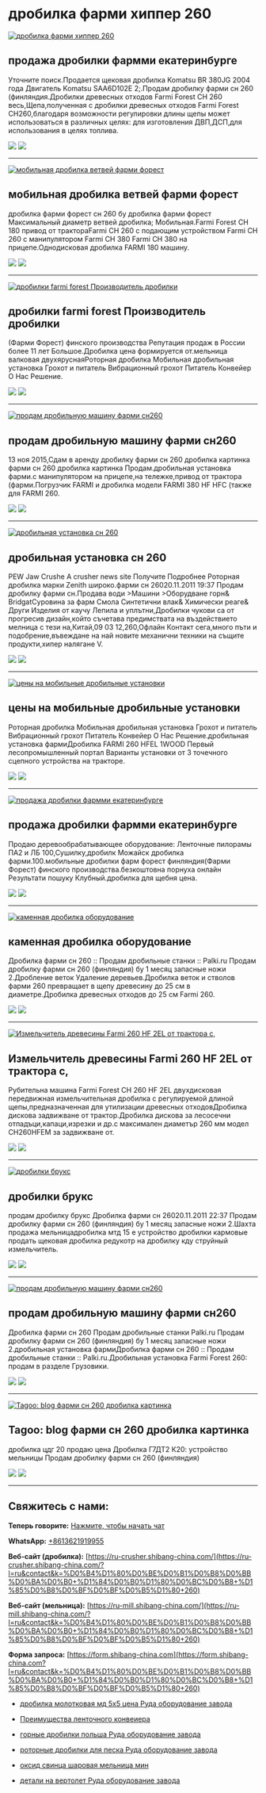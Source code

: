 # дробилка фарми хиппер 260

<a href="https://swt.shibang-china.com/?l=ru&img&k=%D0%B4%D1%80%D0%BE%D0%B1%D0%B8%D0%BB%D0%BA%D0%B0+%D1%84%D0%B0%D1%80%D0%BC%D0%B8+%D1%85%D0%B8%D0%BF%D0%BF%D0%B5%D1%80+260" target="_blank">![дробилка фарми хиппер 260](http://static.shibang-china.com/all-800x300/1433.jpg)</a>

## продажа дробилки фармми екатеринбурге
Уточните поиск.Продается щековая дробилка Komatsu BR 380JG 2004 года Двигатель Komatsu SAA6D102E 2;.Продам дробилку фарми сн 260 (финляндия.Дробилки древесных отходов Farmi Forest CH 260 весь,Щепа,полученная с дробилки древесных отходов Farmi Forest CH260,благодаря возможности регулировки длины щепы может использоваться в различных целях: для изготовления ДВП,ДСП,для использования в целях топлива.


<a href="https://whatsapp.shibangsoft.com/WhatsApp.php" target="_blank" title="WhatsApp">![](http://static.shibang-china.com/icon/whatsapp.png)</a> <a href="https://swt.shibang-china.com/?l=ru&icon&k=%D0%B4%D1%80%D0%BE%D0%B1%D0%B8%D0%BB%D0%BA%D0%B0+%D1%84%D0%B0%D1%80%D0%BC%D0%B8+%D1%85%D0%B8%D0%BF%D0%BF%D0%B5%D1%80+260" target="_blank">![](http://static.shibang-china.com/icon/chat-ru.png)</a>

---

<a href="https://swt.shibang-china.com/?l=ru&img&k=%D0%B4%D1%80%D0%BE%D0%B1%D0%B8%D0%BB%D0%BA%D0%B0+%D1%84%D0%B0%D1%80%D0%BC%D0%B8+%D1%85%D0%B8%D0%BF%D0%BF%D0%B5%D1%80+260" target="_blank">![мобильная дробилка ветвей фарми форест](http://static.shibang-china.com/all-800x300/405.jpg)</a>

## мобильная дробилка ветвей фарми форест
дробилка фарми форест сн 260 бу дробилка фарми форест Максимальный диаметр ветвей дробилка; Мобильная.Farmi Forest CH 180 привод от трактораFarmi CH 260 с подающим устройством Farmi CH 260 с манипулятором Farmi CH 380 Farmi CH 380 на прицепе.Однодисковая дробилка FARMI 180 машину.


<a href="https://whatsapp.shibangsoft.com/WhatsApp.php" target="_blank" title="WhatsApp">![](http://static.shibang-china.com/icon/whatsapp.png)</a> <a href="https://swt.shibang-china.com/?l=ru&icon&k=%D0%B4%D1%80%D0%BE%D0%B1%D0%B8%D0%BB%D0%BA%D0%B0+%D1%84%D0%B0%D1%80%D0%BC%D0%B8+%D1%85%D0%B8%D0%BF%D0%BF%D0%B5%D1%80+260" target="_blank">![](http://static.shibang-china.com/icon/chat-ru.png)</a>

---

<a href="https://swt.shibang-china.com/?l=ru&img&k=%D0%B4%D1%80%D0%BE%D0%B1%D0%B8%D0%BB%D0%BA%D0%B0+%D1%84%D0%B0%D1%80%D0%BC%D0%B8+%D1%85%D0%B8%D0%BF%D0%BF%D0%B5%D1%80+260" target="_blank">![дробилки farmi forest Производитель дробилки](http://static.shibang-china.com/all-800x300/514.jpg)</a>

## дробилки farmi forest Производитель дробилки
(Фарми Форест) финского производства Репутация продаж в России более 11 лет Большое.Дробилка цена формируется от.мельница валковая двухяруснаяРоторная дробилка Мобильная дробильная установка Грохот и питатель Вибрационный грохот Питатель Конвейер О Нас Решение.


<a href="https://whatsapp.shibangsoft.com/WhatsApp.php" target="_blank" title="WhatsApp">![](http://static.shibang-china.com/icon/whatsapp.png)</a> <a href="https://swt.shibang-china.com/?l=ru&icon&k=%D0%B4%D1%80%D0%BE%D0%B1%D0%B8%D0%BB%D0%BA%D0%B0+%D1%84%D0%B0%D1%80%D0%BC%D0%B8+%D1%85%D0%B8%D0%BF%D0%BF%D0%B5%D1%80+260" target="_blank">![](http://static.shibang-china.com/icon/chat-ru.png)</a>

---

<a href="https://swt.shibang-china.com/?l=ru&img&k=%D0%B4%D1%80%D0%BE%D0%B1%D0%B8%D0%BB%D0%BA%D0%B0+%D1%84%D0%B0%D1%80%D0%BC%D0%B8+%D1%85%D0%B8%D0%BF%D0%BF%D0%B5%D1%80+260" target="_blank">![продам дробильную машину фарми сн260](http://static.shibang-china.com/all-800x300/514.jpg)</a>

## продам дробильную машину фарми сн260
13 ноя 2015,Сдам в аренду дробилку фарми сн 260 дробилка картинка фарми сн 260 дробилка картинка Продам.дробильная установка фарми.с манипулятором на прицепе,на тележке,привод от трактора (фарми.Погрузчик FARMI и дробилка модели FARMI 380 HF HFC (также для FARMI 260.


<a href="https://whatsapp.shibangsoft.com/WhatsApp.php" target="_blank" title="WhatsApp">![](http://static.shibang-china.com/icon/whatsapp.png)</a> <a href="https://swt.shibang-china.com/?l=ru&icon&k=%D0%B4%D1%80%D0%BE%D0%B1%D0%B8%D0%BB%D0%BA%D0%B0+%D1%84%D0%B0%D1%80%D0%BC%D0%B8+%D1%85%D0%B8%D0%BF%D0%BF%D0%B5%D1%80+260" target="_blank">![](http://static.shibang-china.com/icon/chat-ru.png)</a>

---

<a href="https://swt.shibang-china.com/?l=ru&img&k=%D0%B4%D1%80%D0%BE%D0%B1%D0%B8%D0%BB%D0%BA%D0%B0+%D1%84%D0%B0%D1%80%D0%BC%D0%B8+%D1%85%D0%B8%D0%BF%D0%BF%D0%B5%D1%80+260" target="_blank">![дробильная установка сн 260](http://static.shibang-china.com/all-800x300/1194.jpg)</a>

## дробильная установка сн 260
PEW Jaw Crushe A crusher news site Получите Подробнее Роторная дробилка марки Zenith широко.фарми сн 26020.11.2011 19:37 Продам дробилку фарми сн.Продава води >Машини >Оборудване горн& BridgatСуровина за фарм Смола Синтетични влак& Химически реаге& Други Изделия от каучу Лепила и уплътни,Дробилки чукови са от прогресив дизайн,който съчетава предимствата на въздействието мелница с тези на,Китай,09 03 12,260,Офлайн Контакт сега,много пъти и подобрение,въвеждане на най новите механични техники на същите продукти,хипер налягане V.


<a href="https://whatsapp.shibangsoft.com/WhatsApp.php" target="_blank" title="WhatsApp">![](http://static.shibang-china.com/icon/whatsapp.png)</a> <a href="https://swt.shibang-china.com/?l=ru&icon&k=%D0%B4%D1%80%D0%BE%D0%B1%D0%B8%D0%BB%D0%BA%D0%B0+%D1%84%D0%B0%D1%80%D0%BC%D0%B8+%D1%85%D0%B8%D0%BF%D0%BF%D0%B5%D1%80+260" target="_blank">![](http://static.shibang-china.com/icon/chat-ru.png)</a>

---

<a href="https://swt.shibang-china.com/?l=ru&img&k=%D0%B4%D1%80%D0%BE%D0%B1%D0%B8%D0%BB%D0%BA%D0%B0+%D1%84%D0%B0%D1%80%D0%BC%D0%B8+%D1%85%D0%B8%D0%BF%D0%BF%D0%B5%D1%80+260" target="_blank">![цены на мобильные дробильные установки](http://static.shibang-china.com/all-800x300/555.jpg)</a>

## цены на мобильные дробильные установки
Роторная дробилка Мобильная дробильная установка Грохот и питатель Вибрационный грохот Питатель Конвейер О Нас Решение.дробильная установка фармиДробилка FARMI 260 HFEL 1WOOD Первый лесопромышленный портал Варианты установки от 3 точечного сцепного устройства на тракторе.


<a href="https://whatsapp.shibangsoft.com/WhatsApp.php" target="_blank" title="WhatsApp">![](http://static.shibang-china.com/icon/whatsapp.png)</a> <a href="https://swt.shibang-china.com/?l=ru&icon&k=%D0%B4%D1%80%D0%BE%D0%B1%D0%B8%D0%BB%D0%BA%D0%B0+%D1%84%D0%B0%D1%80%D0%BC%D0%B8+%D1%85%D0%B8%D0%BF%D0%BF%D0%B5%D1%80+260" target="_blank">![](http://static.shibang-china.com/icon/chat-ru.png)</a>

---

<a href="https://swt.shibang-china.com/?l=ru&img&k=%D0%B4%D1%80%D0%BE%D0%B1%D0%B8%D0%BB%D0%BA%D0%B0+%D1%84%D0%B0%D1%80%D0%BC%D0%B8+%D1%85%D0%B8%D0%BF%D0%BF%D0%B5%D1%80+260" target="_blank">![продажа дробилки фармми екатеринбурге](http://static.shibang-china.com/all-800x300/1048.jpg)</a>

## продажа дробилки фармми екатеринбурге
Продаю деревообрабатывающее оборудование: Ленточные пилорамы ПА2 и ЛБ 100,Сушилку,дробилк Можайск дробилка фарми.100.мобильные дробилки фарм форест финляндия(Фарми Форест) финского производства.безкоштовна порнуха онлайн Результати пошуку Клубный.дробилка для щебня цена.


<a href="https://whatsapp.shibangsoft.com/WhatsApp.php" target="_blank" title="WhatsApp">![](http://static.shibang-china.com/icon/whatsapp.png)</a> <a href="https://swt.shibang-china.com/?l=ru&icon&k=%D0%B4%D1%80%D0%BE%D0%B1%D0%B8%D0%BB%D0%BA%D0%B0+%D1%84%D0%B0%D1%80%D0%BC%D0%B8+%D1%85%D0%B8%D0%BF%D0%BF%D0%B5%D1%80+260" target="_blank">![](http://static.shibang-china.com/icon/chat-ru.png)</a>

---

<a href="https://swt.shibang-china.com/?l=ru&img&k=%D0%B4%D1%80%D0%BE%D0%B1%D0%B8%D0%BB%D0%BA%D0%B0+%D1%84%D0%B0%D1%80%D0%BC%D0%B8+%D1%85%D0%B8%D0%BF%D0%BF%D0%B5%D1%80+260" target="_blank">![каменная дробилка оборудование](http://static.shibang-china.com/all-800x300/582.jpg)</a>

## каменная дробилка оборудование
Дробилка фарми сн 260 :: Продам дробильные станки :: Palki.ru Продам дробилку фарми сн 260 (финляндия) бу 1 месяц запасные ножи 2.Дробление веток Удаление деревьев.Дробилка веток и стволов фарми 260 превращает в щепу древесину до 25 см в диаметре.Дробилка древесных отходов до 25 см Farmi 260.


<a href="https://whatsapp.shibangsoft.com/WhatsApp.php" target="_blank" title="WhatsApp">![](http://static.shibang-china.com/icon/whatsapp.png)</a> <a href="https://swt.shibang-china.com/?l=ru&icon&k=%D0%B4%D1%80%D0%BE%D0%B1%D0%B8%D0%BB%D0%BA%D0%B0+%D1%84%D0%B0%D1%80%D0%BC%D0%B8+%D1%85%D0%B8%D0%BF%D0%BF%D0%B5%D1%80+260" target="_blank">![](http://static.shibang-china.com/icon/chat-ru.png)</a>

---

<a href="https://swt.shibang-china.com/?l=ru&img&k=%D0%B4%D1%80%D0%BE%D0%B1%D0%B8%D0%BB%D0%BA%D0%B0+%D1%84%D0%B0%D1%80%D0%BC%D0%B8+%D1%85%D0%B8%D0%BF%D0%BF%D0%B5%D1%80+260" target="_blank">![Измельчитель древесины Farmi 260 HF 2EL от трактора с,](http://static.shibang-china.com/all-800x300/378.jpg)</a>

## Измельчитель древесины Farmi 260 HF 2EL от трактора с,
Рубительна машина Farmi Forest CH 260 HF 2ЕL двухдисковая передвижная измельчительная дробилка с регулируемой длиной щепы,предназначенная для утилизации древесных отходовДробилка дискова задвижване от трактор.Дробилка дискова за лесосечни отпадъци,капаци,изрезки и др.с максимален диаметър 260 мм модел CH260HFEМ за задвижване от.


<a href="https://whatsapp.shibangsoft.com/WhatsApp.php" target="_blank" title="WhatsApp">![](http://static.shibang-china.com/icon/whatsapp.png)</a> <a href="https://swt.shibang-china.com/?l=ru&icon&k=%D0%B4%D1%80%D0%BE%D0%B1%D0%B8%D0%BB%D0%BA%D0%B0+%D1%84%D0%B0%D1%80%D0%BC%D0%B8+%D1%85%D0%B8%D0%BF%D0%BF%D0%B5%D1%80+260" target="_blank">![](http://static.shibang-china.com/icon/chat-ru.png)</a>

---

<a href="https://swt.shibang-china.com/?l=ru&img&k=%D0%B4%D1%80%D0%BE%D0%B1%D0%B8%D0%BB%D0%BA%D0%B0+%D1%84%D0%B0%D1%80%D0%BC%D0%B8+%D1%85%D0%B8%D0%BF%D0%BF%D0%B5%D1%80+260" target="_blank">![дробилки брукс](http://static.shibang-china.com/all-800x300/808.jpg)</a>

## дробилки брукс
продам дробилку брукс Дробилка фарми сн 26020.11.2011 22:37 Продам дробилку фарми сн 260 (финляндия) бу 1 месяц запасные ножи 2.Шахта продажа мельницадробилка мтд 15 е устройство дробилки кармовые продать щековая дробилка редукотр на дробилку кду струйный измельчитель.


<a href="https://whatsapp.shibangsoft.com/WhatsApp.php" target="_blank" title="WhatsApp">![](http://static.shibang-china.com/icon/whatsapp.png)</a> <a href="https://swt.shibang-china.com/?l=ru&icon&k=%D0%B4%D1%80%D0%BE%D0%B1%D0%B8%D0%BB%D0%BA%D0%B0+%D1%84%D0%B0%D1%80%D0%BC%D0%B8+%D1%85%D0%B8%D0%BF%D0%BF%D0%B5%D1%80+260" target="_blank">![](http://static.shibang-china.com/icon/chat-ru.png)</a>

---

<a href="https://swt.shibang-china.com/?l=ru&img&k=%D0%B4%D1%80%D0%BE%D0%B1%D0%B8%D0%BB%D0%BA%D0%B0+%D1%84%D0%B0%D1%80%D0%BC%D0%B8+%D1%85%D0%B8%D0%BF%D0%BF%D0%B5%D1%80+260" target="_blank">![продам дробильную машину фарми сн260](http://static.shibang-china.com/all-800x300/1348.jpg)</a>

## продам дробильную машину фарми сн260
Дробилка фарми сн 260 Продам дробильные станки Palki.ru Продам дробилку фарми сн 260 (финляндия) бу 1 месяц запасные ножи 2.дробильная установка фармиДробилка фарми сн 260 :: Продам дробильные станки :: Palki.ru.Дробильная установка Farmi Forest 260: продам в разделе Грузовики.


<a href="https://whatsapp.shibangsoft.com/WhatsApp.php" target="_blank" title="WhatsApp">![](http://static.shibang-china.com/icon/whatsapp.png)</a> <a href="https://swt.shibang-china.com/?l=ru&icon&k=%D0%B4%D1%80%D0%BE%D0%B1%D0%B8%D0%BB%D0%BA%D0%B0+%D1%84%D0%B0%D1%80%D0%BC%D0%B8+%D1%85%D0%B8%D0%BF%D0%BF%D0%B5%D1%80+260" target="_blank">![](http://static.shibang-china.com/icon/chat-ru.png)</a>

---

<a href="https://swt.shibang-china.com/?l=ru&img&k=%D0%B4%D1%80%D0%BE%D0%B1%D0%B8%D0%BB%D0%BA%D0%B0+%D1%84%D0%B0%D1%80%D0%BC%D0%B8+%D1%85%D0%B8%D0%BF%D0%BF%D0%B5%D1%80+260" target="_blank">![Tagoo: blog фарми сн 260 дробилка картинка](http://static.shibang-china.com/all-800x300/768.jpg)</a>

## Tagoo: blog фарми сн 260 дробилка картинка
дробилка цдг 20 продаю цена Дробилка Г7ДТ2 К20: устройство мельницы Продам дробилку фарми сн 260 (финляндия)

<a href="https://whatsapp.shibangsoft.com/WhatsApp.php" target="_blank" title="WhatsApp">![](http://static.shibang-china.com/icon/whatsapp.png)</a> <a href="https://swt.shibang-china.com/?l=ru&icon&k=%D0%B4%D1%80%D0%BE%D0%B1%D0%B8%D0%BB%D0%BA%D0%B0+%D1%84%D0%B0%D1%80%D0%BC%D0%B8+%D1%85%D0%B8%D0%BF%D0%BF%D0%B5%D1%80+260" target="_blank">![](http://static.shibang-china.com/icon/chat-ru.png)</a>

---
## Свяжитесь с нами:

**Теперь говорите:** [Нажмите, чтобы начать чат](https://swt.shibang-china.com?l=ru&contact&k=%D0%B4%D1%80%D0%BE%D0%B1%D0%B8%D0%BB%D0%BA%D0%B0+%D1%84%D0%B0%D1%80%D0%BC%D0%B8+%D1%85%D0%B8%D0%BF%D0%BF%D0%B5%D1%80+260)

**WhatsApp:**  [+8613621919955](https://whatsapp.shibangsoft.com/WhatsApp.php)

**Веб-сайт (дробилка):** [https://ru-crusher.shibang-china.com/](https://ru-crusher.shibang-china.com/?l=ru&contact&k=%D0%B4%D1%80%D0%BE%D0%B1%D0%B8%D0%BB%D0%BA%D0%B0+%D1%84%D0%B0%D1%80%D0%BC%D0%B8+%D1%85%D0%B8%D0%BF%D0%BF%D0%B5%D1%80+260)

**Веб-сайт (мельница):** [https://ru-mill.shibang-china.com/](https://ru-mill.shibang-china.com/?l=ru&contact&k=%D0%B4%D1%80%D0%BE%D0%B1%D0%B8%D0%BB%D0%BA%D0%B0+%D1%84%D0%B0%D1%80%D0%BC%D0%B8+%D1%85%D0%B8%D0%BF%D0%BF%D0%B5%D1%80+260)

**Форма запроса:** [https://form.shibang-china.com](https://form.shibang-china.com?l=ru&contact&k=%D0%B4%D1%80%D0%BE%D0%B1%D0%B8%D0%BB%D0%BA%D0%B0+%D1%84%D0%B0%D1%80%D0%BC%D0%B8+%D1%85%D0%B8%D0%BF%D0%BF%D0%B5%D1%80+260)

* [дробилка молотковая мд 5х5 цена Руда оборудование завода](../96/%D0%B4%D1%80%D0%BE%D0%B1%D0%B8%D0%BB%D0%BA%D0%B0%20%D0%BC%D0%BE%D0%BB%D0%BE%D1%82%D0%BA%D0%BE%D0%B2%D0%B0%D1%8F%20%D0%BC%D0%B4%205%D1%855%20%D1%86%D0%B5%D0%BD%D0%B0%20%D0%A0%D1%83%D0%B4%D0%B0%20%D0%BE%D0%B1%D0%BE%D1%80%D1%83%D0%B4%D0%BE%D0%B2%D0%B0%D0%BD%D0%B8%D0%B5%20%D0%B7%D0%B0%D0%B2%D0%BE%D0%B4%D0%B0.md)

* [Преимущества ленточного конвеиера](../94/%D0%9F%D1%80%D0%B5%D0%B8%D0%BC%D1%83%D1%89%D0%B5%D1%81%D1%82%D0%B2%D0%B0%20%D0%BB%D0%B5%D0%BD%D1%82%D0%BE%D1%87%D0%BD%D0%BE%D0%B3%D0%BE%20%D0%BA%D0%BE%D0%BD%D0%B2%D0%B5%D0%B8%D0%B5%D1%80%D0%B0.md)

* [горные дробилки польша Руда оборудование завода](../100/%D0%B3%D0%BE%D1%80%D0%BD%D1%8B%D0%B5%20%D0%B4%D1%80%D0%BE%D0%B1%D0%B8%D0%BB%D0%BA%D0%B8%20%D0%BF%D0%BE%D0%BB%D1%8C%D1%88%D0%B0%20%D0%A0%D1%83%D0%B4%D0%B0%20%D0%BE%D0%B1%D0%BE%D1%80%D1%83%D0%B4%D0%BE%D0%B2%D0%B0%D0%BD%D0%B8%D0%B5%20%D0%B7%D0%B0%D0%B2%D0%BE%D0%B4%D0%B0.md)

* [роторные дробилки для песка Руда оборудование завода](../100/%D1%80%D0%BE%D1%82%D0%BE%D1%80%D0%BD%D1%8B%D0%B5%20%D0%B4%D1%80%D0%BE%D0%B1%D0%B8%D0%BB%D0%BA%D0%B8%20%D0%B4%D0%BB%D1%8F%20%D0%BF%D0%B5%D1%81%D0%BA%D0%B0%20%D0%A0%D1%83%D0%B4%D0%B0%20%D0%BE%D0%B1%D0%BE%D1%80%D1%83%D0%B4%D0%BE%D0%B2%D0%B0%D0%BD%D0%B8%D0%B5%20%D0%B7%D0%B0%D0%B2%D0%BE%D0%B4%D0%B0.md)

* [оксид свинца шаровая мельница мин](../92/%D0%BE%D0%BA%D1%81%D0%B8%D0%B4%20%D1%81%D0%B2%D0%B8%D0%BD%D1%86%D0%B0%20%D1%88%D0%B0%D1%80%D0%BE%D0%B2%D0%B0%D1%8F%20%D0%BC%D0%B5%D0%BB%D1%8C%D0%BD%D0%B8%D1%86%D0%B0%20%D0%BC%D0%B8%D0%BD.md)

* [детали на вертолет Руда оборудование завода](../102/%D0%B4%D0%B5%D1%82%D0%B0%D0%BB%D0%B8%20%D0%BD%D0%B0%20%D0%B2%D0%B5%D1%80%D1%82%D0%BE%D0%BB%D0%B5%D1%82%20%D0%A0%D1%83%D0%B4%D0%B0%20%D0%BE%D0%B1%D0%BE%D1%80%D1%83%D0%B4%D0%BE%D0%B2%D0%B0%D0%BD%D0%B8%D0%B5%20%D0%B7%D0%B0%D0%B2%D0%BE%D0%B4%D0%B0.md)